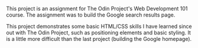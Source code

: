 This project is an assignment for The Odin Project's Web Development 101 course. The assignment was to build the Google search results page.

This project demonstrates some basic HTML/CSS skills I have learned since out with The Odin Project, such as positioning elements and basic styling. It is a little more difficult than the last project (building the Google homepage).

